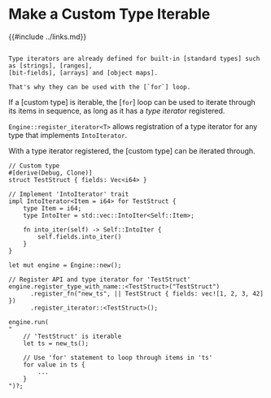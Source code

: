 Make a Custom Type Iterable
===========================

{{#include ../links.md}}

```admonish info.side-wide "Built-in type iterators"

Type iterators are already defined for built-in [standard types] such as [strings], [ranges],
[bit-fields], [arrays] and [object maps].

That's why they can be used with the [`for`] loop.
```

If a [custom type] is iterable, the [`for`] loop can be used to iterate through
its items in sequence, as long as it has a _type iterator_ registered.

`Engine::register_iterator<T>` allows registration of a type iterator for any type
that implements `IntoIterator`.

With a type iterator registered, the [custom type] can be iterated through.

```rust,no_run
// Custom type
#[derive(Debug, Clone)]
struct TestStruct { fields: Vec<i64> }

// Implement 'IntoIterator' trait
impl IntoIterator<Item = i64> for TestStruct {
    type Item = i64;
    type IntoIter = std::vec::IntoIter<Self::Item>;

    fn into_iter(self) -> Self::IntoIter {
        self.fields.into_iter()
    }
}

let mut engine = Engine::new();

// Register API and type iterator for 'TestStruct'
engine.register_type_with_name::<TestStruct>("TestStruct")
      .register_fn("new_ts", || TestStruct { fields: vec![1, 2, 3, 42] })
      .register_iterator::<TestStruct>();

engine.run(
"
    // 'TestStruct' is iterable
    let ts = new_ts();

    // Use 'for' statement to loop through items in 'ts'
    for value in ts {
        ...
    }
")?;
```
